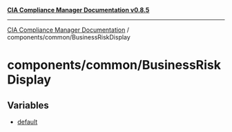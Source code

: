 [**CIA Compliance Manager Documentation v0.8.5**](../../../README.md)

***

[CIA Compliance Manager Documentation](../../../modules.md) / components/common/BusinessRiskDisplay

# components/common/BusinessRiskDisplay

## Variables

- [default](variables/default.md)
